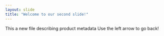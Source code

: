 ```yaml
---
layout: slide
title: "Welcome to our second slide!"
---
```

This a new file describing product metadata
Use the left arrow to go back!
